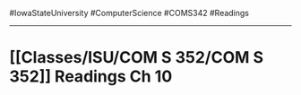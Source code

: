 #IowaStateUniversity
#ComputerScience 
#COMS342 
#Readings

---

# [[Classes/ISU/COM S 352/COM S 352]] Readings Ch 10